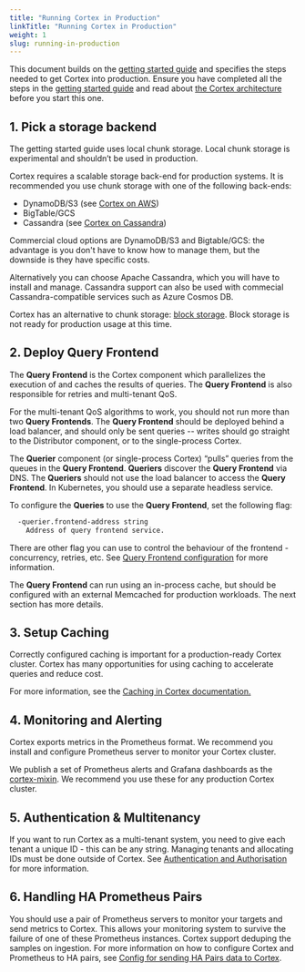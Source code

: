 ```yaml
---
title: "Running Cortex in Production"
linkTitle: "Running Cortex in Production"
weight: 1
slug: running-in-production
---
```


This document builds on the [getting started guide](../getting-started/_index.md) and specifies the steps needed to get Cortex into production.
Ensure you have completed all the steps in the [getting started guide](../getting-started/_index.md) and read about [the Cortex architecture](../architecture.md) before you start this one.

## 1. Pick a storage backend

The getting started guide uses local chunk storage.
Local chunk storage is experimental and shouldn’t be used in production.

Cortex requires a scalable storage back-end for production systems.
It is recommended you use chunk storage with one of the following back-ends:

* DynamoDB/S3 (see [Cortex on AWS](./storage-aws.md))
* BigTable/GCS
* Cassandra (see [Cortex on Cassandra](./storage-cassandra.md))

Commercial cloud options are DynamoDB/S3 and Bigtable/GCS: the advantage is you don't have to know how to manage them, but the downside is they have specific costs.

Alternatively you can choose Apache Cassandra, which you will have to install and manage.
Cassandra support can also be used with commecial Cassandra-compatible services such as Azure Cosmos DB.

Cortex has an alternative to chunk storage: [block storage](../blocks-storage/).  Block storage is not ready for production usage at this time.

## 2. Deploy Query Frontend

The **Query Frontend** is the Cortex component which parallelizes the execution of and caches the results of queries.
The **Query Frontend** is also responsible for retries and multi-tenant QoS.

For the multi-tenant QoS algorithms to work, you should not run more than two **Query Frontends**.
The **Query Frontend** should be deployed behind a load balancer, and should only be sent queries -- writes should go straight to the Distributor component, or to the single-process Cortex.

The **Querier** component (or single-process Cortex) “pulls” queries from the queues in the **Query Frontend**.
**Queriers** discover the **Query Frontend** via DNS.
The **Queriers** should not use the load balancer to access the **Query Frontend**.
In Kubernetes, you should use a separate headless service.

To configure the **Queries** to use the **Query Frontend**, set the following flag:

```sh
  -querier.frontend-address string
    Address of query frontend service.
```

There are other flag you can use to control the behaviour of the frontend - concurrency, retries, etc.
See [Query Frontend configuration](../configuration/arguments.md#query-frontend) for more information.

The **Query Frontend** can run using an in-process cache, but should be configured with an external Memcached for production workloads.
The next section has more details.

## 3. Setup Caching

Correctly configured caching is important for a production-ready Cortex cluster.
Cortex has many opportunities for using caching to accelerate queries and reduce cost.

For more information, see the [Caching in Cortex documentation.](./caching.md)

## 4. Monitoring and Alerting

Cortex exports metrics in the Prometheus format.
We recommend you install and configure Prometheus server to monitor your Cortex cluster.

We publish a set of Prometheus alerts and Grafana dashboards as the [cortex-mixin](https://github.com/grafana/cortex-jsonnet).
We recommend you use these for any production Cortex cluster.

## 5. Authentication & Multitenancy

If you want to run Cortex as a multi-tenant system, you need to give each
tenant a unique ID - this can be any string.
Managing tenants and allocating IDs must be done outside of Cortex.
See [Authentication and Authorisation](auth.md) for more information.

## 6. Handling HA Prometheus Pairs

You should use a pair of Prometheus servers to monitor your targets and send metrics to Cortex.
This allows your monitoring system to survive the failure of one of these Prometheus instances.
Cortex support deduping the samples on ingestion.
For more information on how to configure Cortex and Prometheus to HA pairs, see [Config for sending HA Pairs data to Cortex](ha-pair-handling.md).